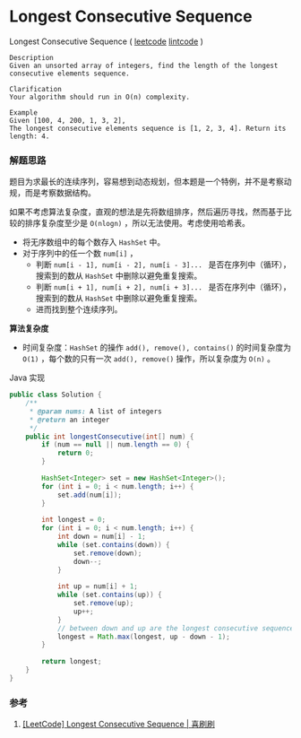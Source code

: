 #  Longest Consecutive Sequence

 Longest Consecutive Sequence  ( [leetcode]() [lintcode]() )

```
Description
Given an unsorted array of integers, find the length of the longest consecutive elements sequence.

Clarification
Your algorithm should run in O(n) complexity.

Example
Given [100, 4, 200, 1, 3, 2],
The longest consecutive elements sequence is [1, 2, 3, 4]. Return its length: 4.
```



### 解题思路

题目为求最长的连续序列，容易想到动态规划，但本题是一个特例，并不是考察动规，而是考察数据结构。

如果不考虑算法复杂度，直观的想法是先将数组排序，然后遍历寻找，然而基于比较的排序复杂度至少是 `O(nlogn)` ，所以无法使用。考虑使用哈希表。

- 将无序数组中的每个数存入 `HashSet` 中。
- 对于序列中的任一个数 `num[i]` ，
  - 判断 `num[i - 1], num[i - 2], num[i - 3]... ` 是否在序列中（循环），搜索到的数从 `HashSet` 中删除以避免重复搜索。
  - 判断 `num[i + 1], num[i + 2], num[i + 3]... ` 是否在序列中（循环），搜索到的数从 `HashSet` 中删除以避免重复搜索。
  - 进而找到整个连续序列。

**算法复杂度**

- 时间复杂度：`HashSet` 的操作 `add(), remove(), contains()` 的时间复杂度为 `O(1)` ，每个数的只有一次 `add(), remove()` 操作，所以复杂度为 `O(n)` 。

Java 实现

```java
public class Solution {
    /**
     * @param nums: A list of integers
     * @return an integer
     */
    public int longestConsecutive(int[] num) {
        if (num == null || num.length == 0) {
            return 0;
        }
        
        HashSet<Integer> set = new HashSet<Integer>();
        for (int i = 0; i < num.length; i++) {
            set.add(num[i]);
        }
        
        int longest = 0;
        for (int i = 0; i < num.length; i++) {
            int down = num[i] - 1;
            while (set.contains(down)) {
                set.remove(down);
                down--;
            }
            
            int up = num[i] + 1;
            while (set.contains(up)) {
                set.remove(up);
                up++;
            }
            // between down and up are the longest consecutive sequence
            longest = Math.max(longest, up - down - 1);
        }
        
        return longest;
    }
}
```



### 参考

1. [[LeetCode] Longest Consecutive Sequence | 喜刷刷](http://bangbingsyb.blogspot.jp/2014/11/leetcode-longest-consecutive-sequence.html)




